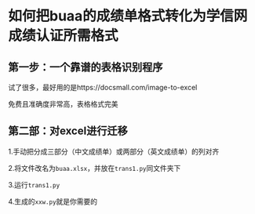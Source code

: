 # 如何把buaa的成绩单格式转化为学信网成绩认证所需格式

## 第一步：一个靠谱的表格识别程序

试了很多，最好用的是https://docsmall.com/image-to-excel

免费且准确度非常高，表格格式完美

## 第二部：对excel进行迁移

1.手动把分成三部分（中文成绩单）或两部分（英文成绩单）的列对齐

2.将文件改名为`buaa.xlsx`，并放在`trans1.py`同文件夹下

3.运行`trans1.py`

4.生成的`xxw.py`就是你需要的

